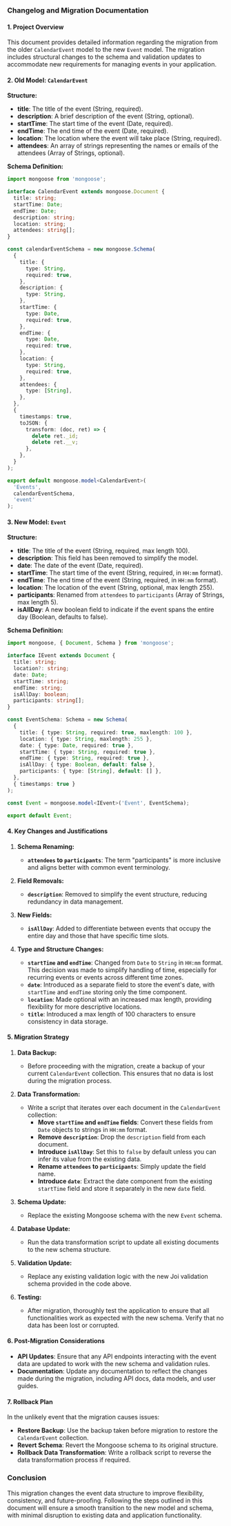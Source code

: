 ### Changelog and Migration Documentation

#### 1. **Project Overview**

This document provides detailed information regarding the migration from the older `CalendarEvent` model to the new `Event` model. The migration includes structural changes to the schema and validation updates to accommodate new requirements for managing events in your application.

#### 2. **Old Model: `CalendarEvent`**

**Structure:**

- **title**: The title of the event (String, required).
- **description**: A brief description of the event (String, optional).
- **startTime**: The start time of the event (Date, required).
- **endTime**: The end time of the event (Date, required).
- **location**: The location where the event will take place (String, required).
- **attendees**: An array of strings representing the names or emails of the attendees (Array of Strings, optional).

**Schema Definition:**

```typescript
import mongoose from 'mongoose';

interface CalendarEvent extends mongoose.Document {
  title: string;
  startTime: Date;
  endTime: Date;
  description: string;
  location: string;
  attendees: string[];
}

const calendarEventSchema = new mongoose.Schema(
  {
    title: {
      type: String,
      required: true,
    },
    description: {
      type: String,
    },
    startTime: {
      type: Date,
      required: true,
    },
    endTime: {
      type: Date,
      required: true,
    },
    location: {
      type: String,
      required: true,
    },
    attendees: {
      type: [String],
    },
  },
  {
    timestamps: true,
    toJSON: {
      transform: (doc, ret) => {
        delete ret._id;
        delete ret.__v;
      },
    },
  }
);

export default mongoose.model<CalendarEvent>(
  'Events',
  calendarEventSchema,
  'event'
);
```

#### 3. **New Model: `Event`**

**Structure:**

- **title**: The title of the event (String, required, max length 100).
- **description**: This field has been removed to simplify the model.
- **date**: The date of the event (Date, required).
- **startTime**: The start time of the event (String, required, in `HH:mm` format).
- **endTime**: The end time of the event (String, required, in `HH:mm` format).
- **location**: The location of the event (String, optional, max length 255).
- **participants**: Renamed from `attendees` to `participants` (Array of Strings, max length 5).
- **isAllDay**: A new boolean field to indicate if the event spans the entire day (Boolean, defaults to false).

**Schema Definition:**

```typescript
import mongoose, { Document, Schema } from 'mongoose';

interface IEvent extends Document {
  title: string;
  location?: string;
  date: Date;
  startTime: string;
  endTime: string;
  isAllDay: boolean;
  participants: string[];
}

const EventSchema: Schema = new Schema(
  {
    title: { type: String, required: true, maxlength: 100 },
    location: { type: String, maxlength: 255 },
    date: { type: Date, required: true },
    startTime: { type: String, required: true },
    endTime: { type: String, required: true },
    isAllDay: { type: Boolean, default: false },
    participants: { type: [String], default: [] },
  },
  { timestamps: true }
);

const Event = mongoose.model<IEvent>('Event', EventSchema);

export default Event;
```

#### 4. **Key Changes and Justifications**

1. **Schema Renaming:**
   - **`attendees` to `participants`**: The term "participants" is more inclusive and aligns better with common event terminology.
  
2. **Field Removals:**
   - **`description`**: Removed to simplify the event structure, reducing redundancy in data management.
  
3. **New Fields:**
   - **`isAllDay`**: Added to differentiate between events that occupy the entire day and those that have specific time slots.
  
4. **Type and Structure Changes:**
   - **`startTime` and `endTime`**: Changed from `Date` to `String` in `HH:mm` format. This decision was made to simplify handling of time, especially for recurring events or events across different time zones.
   - **`date`**: Introduced as a separate field to store the event's date, with `startTime` and `endTime` storing only the time component.
   - **`location`**: Made optional with an increased max length, providing flexibility for more descriptive locations.
   - **`title`**: Introduced a max length of 100 characters to ensure consistency in data storage.

#### 5. **Migration Strategy**

1. **Data Backup:**
   - Before proceeding with the migration, create a backup of your current `CalendarEvent` collection. This ensures that no data is lost during the migration process.
  
2. **Data Transformation:**
   - Write a script that iterates over each document in the `CalendarEvent` collection:
     - **Move `startTime` and `endTime` fields**: Convert these fields from `Date` objects to strings in `HH:mm` format.
     - **Remove `description`**: Drop the `description` field from each document.
     - **Introduce `isAllDay`**: Set this to `false` by default unless you can infer its value from the existing data.
     - **Rename `attendees` to `participants`**: Simply update the field name.
     - **Introduce `date`**: Extract the date component from the existing `startTime` field and store it separately in the new `date` field.

3. **Schema Update:**
   - Replace the existing Mongoose schema with the new `Event` schema.

4. **Database Update:**
   - Run the data transformation script to update all existing documents to the new schema structure.
  
5. **Validation Update:**
   - Replace any existing validation logic with the new Joi validation schema provided in the code above.

6. **Testing:**
   - After migration, thoroughly test the application to ensure that all functionalities work as expected with the new schema. Verify that no data has been lost or corrupted.

#### 6. **Post-Migration Considerations**

- **API Updates**: Ensure that any API endpoints interacting with the event data are updated to work with the new schema and validation rules.
- **Documentation**: Update any documentation to reflect the changes made during the migration, including API docs, data models, and user guides.

#### 7. **Rollback Plan**

In the unlikely event that the migration causes issues:
- **Restore Backup**: Use the backup taken before migration to restore the `CalendarEvent` collection.
- **Revert Schema**: Revert the Mongoose schema to its original structure.
- **Rollback Data Transformation**: Write a rollback script to reverse the data transformation process if required.

### Conclusion

This migration changes the event data structure to improve flexibility, consistency, and future-proofing. Following the steps outlined in this document will ensure a smooth transition to the new model and schema, with minimal disruption to existing data and application functionality.